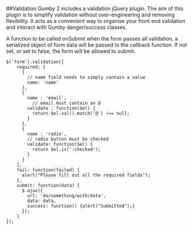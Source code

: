##Validation
Gumby 2 includes a validation jQuery plugin. The aim of this plugin is to simplify validation without over-engineering and removing flexibility. It acts as a convenient way to organise your front end validation and interact with Gumby danger/success classes.



A function to be called onSubmit when the form passes all validation, a serialized object of form data will be passed to the callback function. If not set, or set to false, the form will be allowed to submit.

```
$('form').validation({
    required: [
      {
        // name field needs to simply contain a value
        name: 'name'
      },
      {
        name : 'email',
          // email must contain an @
        validate : function($el) {
          return $el.val().match('@') !== null;
        }
      },
      {
        name : 'radio',
        // radio button must be checked
        validate: function($el) {
          return $el.is(':checked');
        }
      }
    ],
    fail: function(failed) {
      alert("Please fill out all the required fields");
    },
    submit: function(data) {
      $.ajax({
        url: 'do/something/with/data',
        data: data,
        success: function() {alert("Submitted");}
      });
    }
});
```